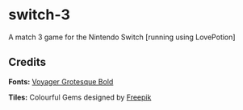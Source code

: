 # switch-3

A match 3 game for the Nintendo Switch [running using LovePotion]

## Credits

**Fonts:**
[Voyager Grotesque Bold](https://www.behance.net/gallery/6636573/VGER-Grotesque)

**Tiles:**
Colourful Gems designed by [Freepik](http://freepik.com)